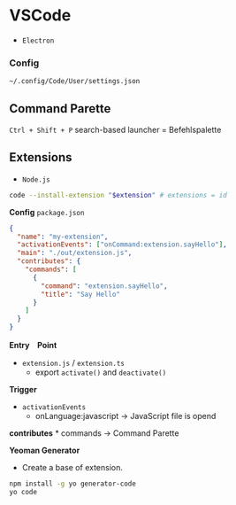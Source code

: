 # VSCode

* `Electron`


### Config
`~/.config/Code/User/settings.json`


## Command Parette
`Ctrl + Shift + P`
search-based launcher = Befehlspalette

## Extensions

* `Node.js`

```bash
code --install-extension "$extension" # extensions = id
```

**Config**
`package.json`
```json
{
  "name": "my-extension",
  "activationEvents": ["onCommand:extension.sayHello"],
  "main": "./out/extension.js",
  "contributes": {
    "commands": [
      {
        "command": "extension.sayHello",
        "title": "Say Hello"
      }
    ]
  }
}
```

**Entry　Point**
* `extension.js` / `extension.ts`
    * export `activate()` and `deactivate()`

**Trigger**
* `activationEvents`
    * onLanguage:javascript → JavaScript file is opend

**contributes**
    * commands  → Command Parette


**Yeoman Generator**
* Create a base of extension.

```bash
npm install -g yo generator-code
yo code
```

